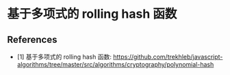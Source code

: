 # 基于多项式的 rolling hash 函数

## References

- [1] 基于多项式的 rolling hash 函数: https://github.com/trekhleb/javascript-algorithms/tree/master/src/algorithms/cryptography/polynomial-hash
